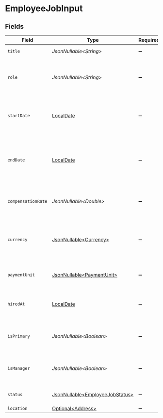 # EmployeeJobInput


## Fields

| Field                                                                                                                              | Type                                                                                                                               | Required                                                                                                                           | Description                                                                                                                        | Example                                                                                                                            |
| ---------------------------------------------------------------------------------------------------------------------------------- | ---------------------------------------------------------------------------------------------------------------------------------- | ---------------------------------------------------------------------------------------------------------------------------------- | ---------------------------------------------------------------------------------------------------------------------------------- | ---------------------------------------------------------------------------------------------------------------------------------- |
| `title`                                                                                                                            | *JsonNullable\<String>*                                                                                                            | :heavy_minus_sign:                                                                                                                 | The job title of the person.                                                                                                       | CEO                                                                                                                                |
| `role`                                                                                                                             | *JsonNullable\<String>*                                                                                                            | :heavy_minus_sign:                                                                                                                 | The position and responsibilities of the person within the organization.                                                           | Sales                                                                                                                              |
| `startDate`                                                                                                                        | [LocalDate](https://docs.oracle.com/javase/8/docs/api/java/time/LocalDate.html)                                                    | :heavy_minus_sign:                                                                                                                 | The date on which the employee starts working in their current job role.                                                           | 2020-08-12                                                                                                                         |
| `endDate`                                                                                                                          | [LocalDate](https://docs.oracle.com/javase/8/docs/api/java/time/LocalDate.html)                                                    | :heavy_minus_sign:                                                                                                                 | The date on which the employee leaves or is expected to leave their current job role.                                              | 2020-08-12                                                                                                                         |
| `compensationRate`                                                                                                                 | *JsonNullable\<Double>*                                                                                                            | :heavy_minus_sign:                                                                                                                 | The rate of pay for the employee in their current job role.                                                                        | 72000                                                                                                                              |
| `currency`                                                                                                                         | [JsonNullable\<Currency>](../../models/components/Currency.md)                                                                     | :heavy_minus_sign:                                                                                                                 | Indicates the associated currency for an amount of money. Values correspond to [ISO 4217](https://en.wikipedia.org/wiki/ISO_4217). | USD                                                                                                                                |
| `paymentUnit`                                                                                                                      | [JsonNullable\<PaymentUnit>](../../models/components/PaymentUnit.md)                                                               | :heavy_minus_sign:                                                                                                                 | Unit of measurement for employee compensation.                                                                                     | year                                                                                                                               |
| `hiredAt`                                                                                                                          | [LocalDate](https://docs.oracle.com/javase/8/docs/api/java/time/LocalDate.html)                                                    | :heavy_minus_sign:                                                                                                                 | The date on which the employee was hired by the organization                                                                       | 2020-08-12                                                                                                                         |
| `isPrimary`                                                                                                                        | *JsonNullable\<Boolean>*                                                                                                           | :heavy_minus_sign:                                                                                                                 | Indicates whether this the employee's primary job.                                                                                 | true                                                                                                                               |
| `isManager`                                                                                                                        | *JsonNullable\<Boolean>*                                                                                                           | :heavy_minus_sign:                                                                                                                 | Indicates whether this the employee has a manager role.                                                                            | true                                                                                                                               |
| `status`                                                                                                                           | [JsonNullable\<EmployeeJobStatus>](../../models/components/EmployeeJobStatus.md)                                                   | :heavy_minus_sign:                                                                                                                 | Indicates the status of the job.                                                                                                   | active                                                                                                                             |
| `location`                                                                                                                         | [Optional\<Address>](../../models/components/Address.md)                                                                           | :heavy_minus_sign:                                                                                                                 | N/A                                                                                                                                |                                                                                                                                    |